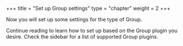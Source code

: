+++
title = "Set up Group settings"
type = "chapter"
weight = 2
+++

Now you will set up some settings for the type of Group.

Continue reading to learn how to set up based on the Group plugin you desire. Check the sidebar for a list of supported Group plugins.
